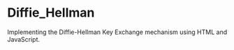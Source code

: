 # Diffie_Hellman

Implementing the Diffie-Hellman Key Exchange mechanism using HTML and JavaScript. 
